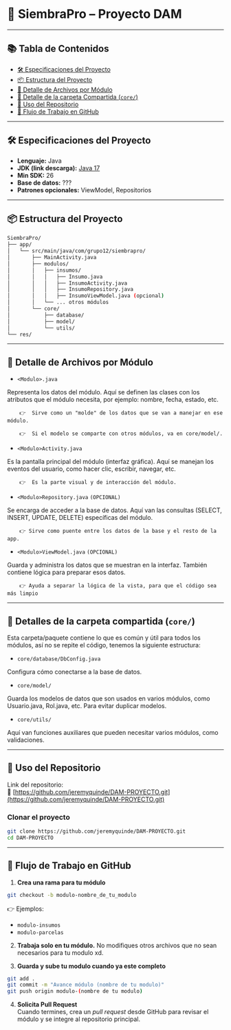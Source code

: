 # 🌾 SiembraPro – Proyecto DAM 

---

## 📚 Tabla de Contenidos

- [🛠 Especificaciones del Proyecto](#-especificaciones-del-proyecto)
- [📦 Estructura del Proyecto](#-estructura-del-proyecto)
- [📂 Detalle de Archivos por Módulo](#-detalle-de-archivos-por-módulo)
- [🧠 Detalle de la carpeta Compartida (`core/`)](#-detalles-de-la-carpeta-compartida-core)
- [🚀 Uso del Repositorio](#-uso-del-repositorio)
- [🔁 Flujo de Trabajo en GitHub](#-flujo-de-trabajo-en-github)

---

## 🛠 Especificaciones del Proyecto

- **Lenguaje:** Java
- **JDK (link descarga):** [Java 17](https://www.oracle.com/java/technologies/javase/jdk17-archive-downloads.html)
- **Min SDK:** 26
- **Base de datos:** ???
- **Patrones opcionales:** ViewModel, Repositorios

---

## 📦 Estructura del Proyecto

```bash
SiembraPro/
├── app/
│   └── src/main/java/com/grupo12/siembrapro/
│       ├── MainActivity.java
│       ├── modulos/
│       │   ├── insumos/
│       │   │   ├── Insumo.java
│       │   │   ├── InsumoActivity.java
│       │   │   ├── InsumoRepository.java
│       │   │   ├── InsumoViewModel.java (opcional)
│       │   └── ... otros módulos
│       └── core/
│           ├── database/
│           ├── model/
│           └── utils/
└── res/
```

---

## 📂 Detalle de Archivos por Módulo


- `<Modulo>.java`

Representa los datos del módulo. Aquí se definen las clases con los atributos que el módulo necesita, por ejemplo: nombre, fecha, estado, etc.

        👉  Sirve como un "molde" de los datos que se van a manejar en ese módulo.
    
        👉  Si el modelo se comparte con otros módulos, va en core/model/.

- `<Modulo>Activity.java`

Es la pantalla principal del módulo (interfaz gráfica). Aquí se manejan los eventos del usuario, como hacer clic, escribir, navegar, etc.
    
        👉  Es la parte visual y de interacción del módulo.

- `<Modulo>Repository.java` `(OPCIONAL)`

Se encarga de acceder a la base de datos. Aquí van las consultas (SELECT, INSERT, UPDATE, DELETE) específicas del módulo.
    
        👉 Sirve como puente entre los datos de la base y el resto de la app.

  
- `<Modulo>ViewModel.java` `(OPCIONAL)`

Guarda y administra los datos que se muestran en la interfaz. También contiene lógica para preparar esos datos.
    
        👉 Ayuda a separar la lógica de la vista, para que el código sea más limpio


---

## 🧠 Detalles de la carpeta compartida (`core/`)

Esta carpeta/paquete contiene lo que es común y útil para todos los módulos, así no se repite el código, tenemos la siguiente estructura:

- `core/database/DbConfig.java`

Configura cómo conectarse a la base de datos.

- `core/model/`

Guarda los modelos de datos que son usados en varios módulos, como Usuario.java, Rol.java, etc. Para evitar duplicar modelos.

- `core/utils/`

Aquí van funciones auxiliares que pueden necesitar varios módulos, como validaciones.

---

## 🚀 Uso del Repositorio

Link del repositorio:  
🔗 [https://github.com/jeremyquinde/DAM-PROYECTO.git](https://github.com/jeremyquinde/DAM-PROYECTO.git)

### Clonar el proyecto

```bash
git clone https://github.com/jeremyquinde/DAM-PROYECTO.git
cd DAM-PROYECTO
```

---

## 🔁 Flujo de Trabajo en GitHub

1. **Crea una rama para tu módulo**

```bash
git checkout -b modulo-nombre_de_tu_modulo
```

👉 Ejemplos:
- `modulo-insumos`
- `modulo-parcelas`

2. **Trabaja solo en tu módulo.** No modifiques otros archivos que no sean necesarios para tu modulo xd.

3. **Guarda y sube tu modulo cuando ya este completo**

```bash
git add .
git commit -m "Avance módulo (nombre de tu modulo)"
git push origin modulo-(nombre de tu modulo)
```

4. **Solicita Pull Request**  
   Cuando termines, crea un _pull request_ desde GitHub para revisar el módulo y se integre al repositorio principal.
